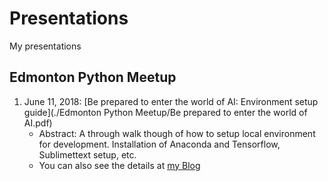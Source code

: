 # Presentations

My presentations

## Edmonton Python Meetup

1. June 11, 2018: [Be prepared to enter the world of AI: Environment setup guide](./Edmonton Python Meetup/Be prepared to enter the world of AI.pdf)
    - Abstract: A through walk though of how to setup local environment for development. Installation of Anaconda and Tensorflow, Sublimettext setup, etc.
    - You can also see the details at [my Blog](https://zmcddn.github.io/the-ultimate-guide-to-setup-multiple-python-environment-with-anaconda-and-sublime-text.html)